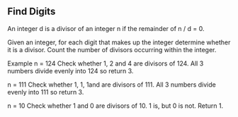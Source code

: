 ## Find Digits

An integer d is a divisor of an integer n if the remainder of n / d = 0.

Given an integer, for each digit that makes up the integer determine whether it is a divisor. Count the number of divisors occurring within the integer.

Example
n = 124
Check whether 1, 2 and 4 are divisors of 124. All 3 numbers divide evenly into 124 so return 3.

n = 111
Check whether 1, 1, 1and  are divisors of 111. All 3 numbers divide evenly into 111 so return 3.

n = 10
Check whether 1 and 0 are divisors of 10.  1 is, but 0 is not. Return 1.